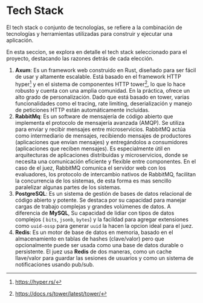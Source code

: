 # Tech Stack

El tech stack o conjunto de tecnologías, se refiere a la combinación de tecnologías y herramientas utilizadas para construir y ejecutar una aplicación.

 En esta seccion, se explora en detalle el tech stack seleccionado para el proyecto, destacando las razones detrás de cada elección.

1. **Axum**: Es un framework web construido en Rust, diseñado para ser fácil de usar y altamente escalable. Está basado en el framework HTTP hyper[^hyper] y en el sistema de componentes HTTP tower[^tower], lo que lo hace robusto y cuenta con una amplia comunidad. En la práctica, ofrece un alto grado de personalización. Dado que está basado en tower, varias funcionalidades como el tracing, rate limiting, deserialización y manejo de peticiones HTTP están automáticamente incluidas.
2. **RabbitMq**: Es un software de mensajería de código abierto que implementa el protocolo de mensajería avanzada (AMQP). Se utiliza para enviar y recibir mensajes entre microservicios. RabbitMQ actúa como intermediario de mensajes, recibiendo mensajes de productores (aplicaciones que envían mensajes) y entregándolos a consumidores (aplicaciones que reciben mensajes). Es especialmente útil en arquitecturas de aplicaciones distribuidas y microservicios, donde se necesita una comunicación eficiente y flexible entre componentes. En el caso de el juez, RabbitMQ comunica el servidor web con los evaluadores, los protocolo de intercambio nativos de RabbitMQ, facilitan la concurrencia de los sistemas, de esta forma es mas sencillo paralelizar algunas partes de los sistemas.
3. **PostgreSQL**: Es un sistema de gestión de bases de datos relacional de código abierto y potente. Se destaca por su capacidad para manejar cargas de trabajo complejas y grandes volúmenes de datos. A diferencia de **MySQL**, Su capacidad de lidiar con tipos de datos complejos ( `bits`, `jsonb`, `bytes`) y la facildad para agregar extensiones como `uuid-ossp` para generar `uuid` la hacen la opcion ideal para el juez.
4. **Redis**: Es un motor de base de datos en memoria, basado en el almacenamiento en tablas de hashes (clave/valor) pero que opcionalmente puede ser usada como una base de datos durable o persistente. El juez usa **Redis** de dos maneras, como un cache llave/valor para guardar las sesiones de usuarios y como un sistema de notificaciones usando pub/sub.

[^hyper]: https://hyper.rs/
[^tower]: https://docs.rs/tower/latest/tower/
